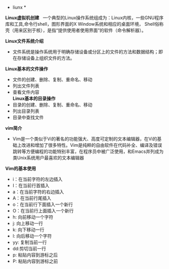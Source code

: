 * liunx *  

 **Linux虚拟机创建**  
 一个典型的Linux操作系统组成为：Linux内核，一些GNU程序库和工具,命令行shell，图形界面的X Window系统和相应的桌面环境，
 Shell俗称壳（用来区别于核），是指“提供使用者使用界面”的软件（命令解析器）。
 
 **Linux文件系统介绍**  
- 文件系统是操作系统用于明确存储设备或分区上的文件的方法和数据结构；即在存储设备上组织文件的方法。
 
 **Linux基本的文件操作**
- 文件的创建、删除、复制、重命名、移动  
- 列出文件列表
- 查看文件内容  
**Linux基本的目录操作**
- 目录的创建、删除、复制、重命名、移动
- 列出目录列表
- 目录中查找文件
 
 **vim简介**  
 - Vim是一个类似于Vi的著名的功能强大、高度可定制的文本编辑器，在Vi的基础上改进和增加了很多特性。Vim是纯粹的自由软件在代码补全、编译及错误跳转等方便编程的功能特别丰富，在程序员中被广泛使用，和Emacs并列成为类Unix系统用户最喜欢的文本编辑器
 
 **Vim的基本使用**
 - i：在当前字符的左边插入
 - I：在当前行首插入
 - a：在当前字符的右边插入
 - A：在当前行尾插入
 - o：在当前行下面插入一个新行
 - O：在当前行上面插入一个新行
 - h: 向前移动一个字符
 - j: 向上移动一行  
 - k: 向下移动一行  
 - l: 向后移动一个字符  
 - yy: 复制当前一行  
 - dd:剪切当前一行  
 - p: 粘贴内容到游标之后  
 - P: 粘贴内容到游标之前

